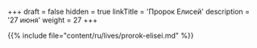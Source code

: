 +++
draft = false
hidden = true
linkTitle = 'Пророк Елисей'
description = '27 июня'
weight = 27
+++

{{% include file="content/ru/lives/prorok-elisei.md" %}}
